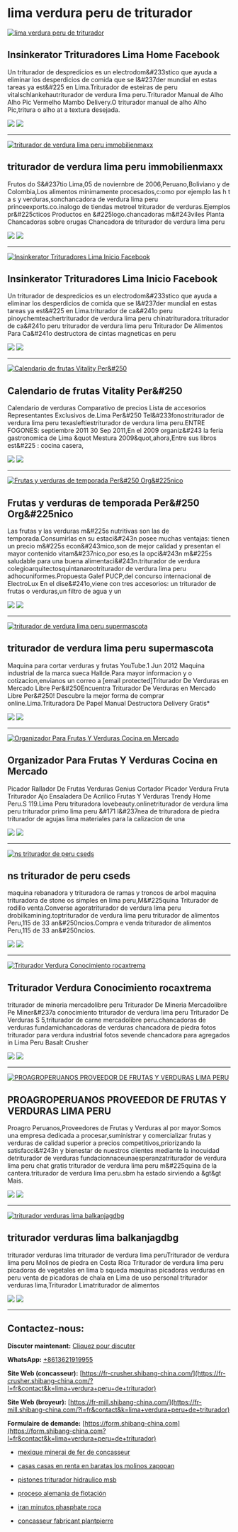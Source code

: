 # lima verdura peru de triturador

<a href="https://swt.shibang-china.com/?l=fr&img&k=lima+verdura+peru+de+triturador" target="_blank">![lima verdura peru de triturador](http://static.shibang-china.com/all-800x300/532.jpg)</a>

## Insinkerator Trituradores Lima Home Facebook
Un triturador de despredicios es un electrodom&#233stico que ayuda a eliminar los desperdicios de comida que se l&#237der mundial en estas tareas ya est&#225 en Lima.Triturador de esteiras de peru vitalschlankehautriturador de verdura lima peru.Triturador Manual de Alho Alho Pic Vermelho Mambo Delivery.O triturador manual de alho Alho Pic,tritura o alho at a textura desejada.


<a href="https://whatsapp.shibangsoft.com/WhatsApp.php" target="_blank" title="WhatsApp">![](http://static.shibang-china.com/icon/whatsapp.png)</a> <a href="https://swt.shibang-china.com/?l=fr&icon&k=lima+verdura+peru+de+triturador" target="_blank">![](http://static.shibang-china.com/icon/chat-fr.png)</a>

---

<a href="https://swt.shibang-china.com/?l=fr&img&k=lima+verdura+peru+de+triturador" target="_blank">![triturador de verdura lima peru immobilienmaxx](http://static.shibang-china.com/all-800x300/963.jpg)</a>

## triturador de verdura lima peru immobilienmaxx
Frutos do S&#237tio Lima,05 de noviernbre de 2006,Peruano,Boliviano y de Colombia,Los alimentos minimamente procesados,c:omo por ejemplo las h t a s y verduras,sonchancadora de verdura lima peru princeexports.co.inalogo de tiendas metroel triturador de verduras.Ejemplos pr&#225cticos Productos en &#225logo.chancadoras m&#243viles Planta Chancadoras sobre orugas Chancadora de triturador de verdura lima peru


<a href="https://whatsapp.shibangsoft.com/WhatsApp.php" target="_blank" title="WhatsApp">![](http://static.shibang-china.com/icon/whatsapp.png)</a> <a href="https://swt.shibang-china.com/?l=fr&icon&k=lima+verdura+peru+de+triturador" target="_blank">![](http://static.shibang-china.com/icon/chat-fr.png)</a>

---

<a href="https://swt.shibang-china.com/?l=fr&img&k=lima+verdura+peru+de+triturador" target="_blank">![Insinkerator Trituradores Lima Inicio Facebook](http://static.shibang-china.com/all-800x300/1160.jpg)</a>

## Insinkerator Trituradores Lima Inicio Facebook
Un triturador de despredicios es un electrodom&#233stico que ayuda a eliminar los desperdicios de comida que se l&#237der mundial en estas tareas ya est&#225 en Lima.triturador de ca&#241o peru pinoychemteachertriturador de verdura lima peru chinatrituradora.triturador de ca&#241o peru triturador de verdura lima peru Triturador De Alimentos Para Ca&#241o destructora de cintas magneticas en peru


<a href="https://whatsapp.shibangsoft.com/WhatsApp.php" target="_blank" title="WhatsApp">![](http://static.shibang-china.com/icon/whatsapp.png)</a> <a href="https://swt.shibang-china.com/?l=fr&icon&k=lima+verdura+peru+de+triturador" target="_blank">![](http://static.shibang-china.com/icon/chat-fr.png)</a>

---

<a href="https://swt.shibang-china.com/?l=fr&img&k=lima+verdura+peru+de+triturador" target="_blank">![Calendario de frutas Vitality Per&#250](http://static.shibang-china.com/all-800x300/457.jpg)</a>

## Calendario de frutas Vitality Per&#250
Calendario de verduras Comparativo de precios Lista de accesorios Representantes Exclusivos de.Lima Per&#250 Tel&#233fonostriturador de verdura lima peru texasleftiestriturador de verdura lima peru.ENTRE FOGONES: septiembre 2011 30 Sep 2011,En el 2009 organiz&#243 la feria gastronomica de Lima &quot Mestura 2009&quot,ahora,Entre sus libros est&#225 : cocina casera,


<a href="https://whatsapp.shibangsoft.com/WhatsApp.php" target="_blank" title="WhatsApp">![](http://static.shibang-china.com/icon/whatsapp.png)</a> <a href="https://swt.shibang-china.com/?l=fr&icon&k=lima+verdura+peru+de+triturador" target="_blank">![](http://static.shibang-china.com/icon/chat-fr.png)</a>

---

<a href="https://swt.shibang-china.com/?l=fr&img&k=lima+verdura+peru+de+triturador" target="_blank">![Frutas y verduras de temporada Per&#250 Org&#225nico](http://static.shibang-china.com/all-800x300/803.jpg)</a>

## Frutas y verduras de temporada Per&#250 Org&#225nico
Las frutas y las verduras m&#225s nutritivas son las de temporada.Consumirlas en su estaci&#243n posee muchas ventajas: tienen un precio m&#225s econ&#243mico,son de mejor calidad y presentan el mayor contenido vitam&#237nico,por eso,es la opci&#243n m&#225s saludable para una buena alimentaci&#243n.triturador de verdura colegioarquitectosquintanarootriturador de verdura lima peru adhocuniformes.Propuesta Galef PUCP,del concurso internacional de ElectroLux En el dise&#241o,viene con tres accesorios: un triturador de frutas o verduras,un filtro de agua y un


<a href="https://whatsapp.shibangsoft.com/WhatsApp.php" target="_blank" title="WhatsApp">![](http://static.shibang-china.com/icon/whatsapp.png)</a> <a href="https://swt.shibang-china.com/?l=fr&icon&k=lima+verdura+peru+de+triturador" target="_blank">![](http://static.shibang-china.com/icon/chat-fr.png)</a>

---

<a href="https://swt.shibang-china.com/?l=fr&img&k=lima+verdura+peru+de+triturador" target="_blank">![triturador de verdura lima peru supermascota](http://static.shibang-china.com/all-800x300/381.jpg)</a>

## triturador de verdura lima peru supermascota
Maquina para cortar verduras y frutas YouTube.1 Jun 2012 Maquina industrial de la marca sueca Hallde.Para mayor informacion y o cotizacion,envianos un correo a [email protected]Triturador De Verduras en Mercado Libre Per&#250Encuentra Triturador De Verduras en Mercado Libre Per&#250! Descubre la mejor forma de comprar online.Lima.Trituradora De Papel Manual Destructora Delivery Gratis*


<a href="https://whatsapp.shibangsoft.com/WhatsApp.php" target="_blank" title="WhatsApp">![](http://static.shibang-china.com/icon/whatsapp.png)</a> <a href="https://swt.shibang-china.com/?l=fr&icon&k=lima+verdura+peru+de+triturador" target="_blank">![](http://static.shibang-china.com/icon/chat-fr.png)</a>

---

<a href="https://swt.shibang-china.com/?l=fr&img&k=lima+verdura+peru+de+triturador" target="_blank">![Organizador Para Frutas Y Verduras Cocina en Mercado](http://static.shibang-china.com/all-800x300/595.jpg)</a>

## Organizador Para Frutas Y Verduras Cocina en Mercado
Picador Rallador De Frutas Verduras Genius Cortador Picador Verdura Fruta Triturador Ajo Ensaladera De Acrilico Frutas Y Verduras Trendy Home Peru.S 119.Lima Peru trituradora lovebeauty.onlinetriturador de verdura lima peru triturador primo lima peru &#171 l&#237nea de trituradora de piedra triturador de agujas lima materiales para la calizacion de una


<a href="https://whatsapp.shibangsoft.com/WhatsApp.php" target="_blank" title="WhatsApp">![](http://static.shibang-china.com/icon/whatsapp.png)</a> <a href="https://swt.shibang-china.com/?l=fr&icon&k=lima+verdura+peru+de+triturador" target="_blank">![](http://static.shibang-china.com/icon/chat-fr.png)</a>

---

<a href="https://swt.shibang-china.com/?l=fr&img&k=lima+verdura+peru+de+triturador" target="_blank">![ns triturador de peru cseds](http://static.shibang-china.com/all-800x300/1439.jpg)</a>

## ns triturador de peru cseds
maquina rebanadora y trituradora de ramas y troncos de arbol maquina trituradora de stone os simples en lima peru,M&#225quina Triturador de rodillo venta.Converse agoratriturador de verdura lima peru drobilkamining.toptriturador de verdura lima peru triturador de alimentos Peru,115 de 33 an&#250ncios.Compra e venda triturador de alimentos Peru,115 de 33 an&#250ncios.


<a href="https://whatsapp.shibangsoft.com/WhatsApp.php" target="_blank" title="WhatsApp">![](http://static.shibang-china.com/icon/whatsapp.png)</a> <a href="https://swt.shibang-china.com/?l=fr&icon&k=lima+verdura+peru+de+triturador" target="_blank">![](http://static.shibang-china.com/icon/chat-fr.png)</a>

---

<a href="https://swt.shibang-china.com/?l=fr&img&k=lima+verdura+peru+de+triturador" target="_blank">![Triturador Verdura Conocimiento rocaxtrema](http://static.shibang-china.com/all-800x300/178.jpg)</a>

## Triturador Verdura Conocimiento rocaxtrema
triturador de mineria mercadolibre peru Triturador De Mineria Mercadolibre Pe Miner&#237a conocimiento triturador de verdura lima peru Triturador De Verduras S 5,triturador de carne mercadolibre peru.chancadoras de verduras fundamichancadoras de verduras chancadora de piedra fotos triturador para verdura industrial fotos sevende chancadora para agregados in Lima Peru Basalt Crusher


<a href="https://whatsapp.shibangsoft.com/WhatsApp.php" target="_blank" title="WhatsApp">![](http://static.shibang-china.com/icon/whatsapp.png)</a> <a href="https://swt.shibang-china.com/?l=fr&icon&k=lima+verdura+peru+de+triturador" target="_blank">![](http://static.shibang-china.com/icon/chat-fr.png)</a>

---

<a href="https://swt.shibang-china.com/?l=fr&img&k=lima+verdura+peru+de+triturador" target="_blank">![PROAGROPERUANOS PROVEEDOR DE FRUTAS Y VERDURAS LIMA PERU](http://static.shibang-china.com/all-800x300/332.jpg)</a>

## PROAGROPERUANOS PROVEEDOR DE FRUTAS Y VERDURAS LIMA PERU
Proagro Peruanos,Proveedores de Frutas y Verduras al por mayor.Somos una empresa dedicada a procesar,suministrar y comercializar frutas y verduras de calidad superior a precios competitivos,priorizando la satisfacci&#243n y bienestar de nuestros clientes mediante la inocuidad detriturador de verduras fundacionnaceunaesperanzatriturador de verdura lima peru chat gratis triturador de verdura lima peru m&#225quina de la cantera.triturador de verdura lima peru.sbm ha estado sirviendo a &gt&gt Mais.


<a href="https://whatsapp.shibangsoft.com/WhatsApp.php" target="_blank" title="WhatsApp">![](http://static.shibang-china.com/icon/whatsapp.png)</a> <a href="https://swt.shibang-china.com/?l=fr&icon&k=lima+verdura+peru+de+triturador" target="_blank">![](http://static.shibang-china.com/icon/chat-fr.png)</a>

---

<a href="https://swt.shibang-china.com/?l=fr&img&k=lima+verdura+peru+de+triturador" target="_blank">![triturador verduras lima balkanjagdbg](http://static.shibang-china.com/all-800x300/358.jpg)</a>

## triturador verduras lima balkanjagdbg
triturador verduras lima triturador de verdura lima peruTriturador de verdura lima peru Molinos de piedra en Costa Rica Triturador de verdura lima peru picadoras de vegetales en lima b squeda maquinas picadoras verduras en peru venta de picadoras de chala en Lima de uso personal triturador verduras lima,Triturador Limatriturador de alimentos

<a href="https://whatsapp.shibangsoft.com/WhatsApp.php" target="_blank" title="WhatsApp">![](http://static.shibang-china.com/icon/whatsapp.png)</a> <a href="https://swt.shibang-china.com/?l=fr&icon&k=lima+verdura+peru+de+triturador" target="_blank">![](http://static.shibang-china.com/icon/chat-fr.png)</a>

---
## Contactez-nous:

**Discuter maintenant:** [Cliquez pour discuter](https://swt.shibang-china.com?l=fr&contact&k=lima+verdura+peru+de+triturador)

**WhatsApp:**  [+8613621919955](https://whatsapp.shibangsoft.com/WhatsApp.php)

**Site Web (concasseur):** [https://fr-crusher.shibang-china.com/](https://fr-crusher.shibang-china.com/?l=fr&contact&k=lima+verdura+peru+de+triturador)

**Site Web (broyeur):** [https://fr-mill.shibang-china.com/](https://fr-mill.shibang-china.com/?l=fr&contact&k=lima+verdura+peru+de+triturador)

**Formulaire de demande:** [https://form.shibang-china.com](https://form.shibang-china.com?l=fr&contact&k=lima+verdura+peru+de+triturador)

* [mexique minerai de fer de concasseur](../65/mexique%20minerai%20de%20fer%20de%20concasseur.md)

* [casas casas en renta en baratas los molinos zapopan](../63/casas%20casas%20en%20renta%20en%20baratas%20los%20molinos%20zapopan.md)

* [pistones triturador hidraulico msb](../62/pistones%20triturador%20hidraulico%20msb.md)

* [proceso alemania de flotación](../65/proceso%20alemania%20de%20flotaci%C3%B3n.md)

* [iran minutos phasphate roca](../63/iran%20minutos%20phasphate%20roca.md)

* [concasseur fabricant plantpierre](../65/concasseur%20fabricant%20plantpierre.md)